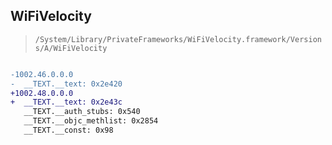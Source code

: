 ## WiFiVelocity

> `/System/Library/PrivateFrameworks/WiFiVelocity.framework/Versions/A/WiFiVelocity`

```diff

-1002.46.0.0.0
-  __TEXT.__text: 0x2e420
+1002.48.0.0.0
+  __TEXT.__text: 0x2e43c
   __TEXT.__auth_stubs: 0x540
   __TEXT.__objc_methlist: 0x2854
   __TEXT.__const: 0x98

```
